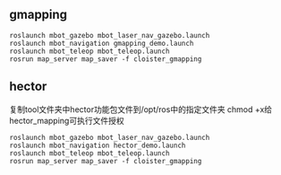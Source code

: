 ## gmapping
```
roslaunch mbot_gazebo mbot_laser_nav_gazebo.launch
roslaunch mbot_navigation gmapping_demo.launch
roslaunch mbot_teleop mbot_teleop.launch
rosrun map_server map_saver -f cloister_gmapping
```
## hector
复制tool文件夹中hector功能包文件到/opt/ros中的指定文件夹
chmod +x给hector_mapping可执行文件授权
```
roslaunch mbot_gazebo mbot_laser_nav_gazebo.launch
roslaunch mbot_navigation hector_demo.launch
roslaunch mbot_teleop mbot_teleop.launch
rosrun map_server map_saver -f cloister_gmapping
```